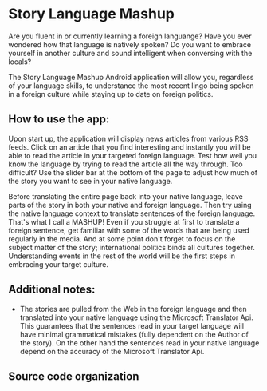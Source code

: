 Story Language Mashup
===================
Are you fluent in or currently learning a foreign languange?   Have you ever wondered how that language is natively spoken?  Do you want to embrace yourself in another culture and sound intelligent when conversing with the locals?  

The Story Language Mashup Android application will allow you, regardless of your language skills, to understance the most recent lingo being spoken in a foreign culture while staying up to date on foreign politics.

How to use the app:
--------------
  Upon start up, the application will display news articles from various RSS feeds.  Click on an article that you find interesting and instantly you will be able to read the article in your targeted foreign language.  Test how well you know the language by trying to read the article all the way through.  Too difficult? Use the slider bar at the bottom of the page to adjust how much of the story you want to see in your native language.
  
Before translating the entire page back into your native language, leave parts of the story in both your native and foreign language.  Then try using the native language context to translate sentences of the foreign language.  That's what I call a MASHUP!  Even if you struggle at first to translate a foreign sentence, get familiar with some of the words that are being used regularly in the media.  And at some point don't forget to focus on the subject matter of the story; international politics binds all cultures together.  Understanding events in the rest of the world will be the first steps in embracing your target culture.      

Additional notes:
--------------
  * The stories are pulled from the Web in the foreign language and then translated into your native language using the 
Microsoft Translator Api.  This guarantees that the sentences read in your target language will have minimal grammatical mistakes (fully dependent on the Author of the story).  On the other hand the sentences read in your native language depend on the accuracy of the Microsoft Translator Api.

Source code organization
--------------
